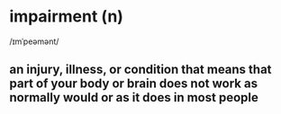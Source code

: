 # impairment (n)

/ɪmˈpeəmənt/

## an injury, illness, or condition that means that part of your body or brain does not work as normally would or as it does in most people